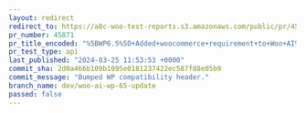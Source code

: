 ```yaml
---
layout: redirect
redirect_to: https://a8c-woo-test-reports.s3.amazonaws.com/public/pr/45871/api/index.html
pr_number: 45871
pr_title_encoded: "%5BWP6.5%5D+Added+woocommerce+requirement+to+Woo+AI%27s+header."
pr_test_type: api
last_published: "2024-03-25 11:53:53 +0000"
commit_sha: 2d0a466b109b1095e0181237422ec587f88e05b9
commit_message: "Bumped WP compatibility header."
branch_name: dev/woo-ai-wp-65-update
passed: false
---
```

